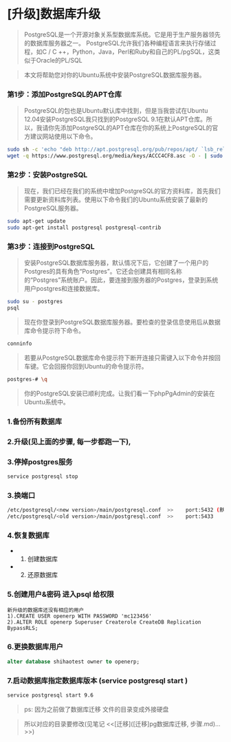 # [升级]数据库升级

> PostgreSQL是一个开源对象关系型数据库系统。它是用于生产服务器领先的数据库服务器之一。 PostgreSQL允许我们各种编程语言来执行存储过程，如C / C ++，Python，Java，Perl和Ruby和自己的PL/pgSQL，这类似于Oracle的PL/SQL

> 本文将帮助您对你的Ubuntu系统中安装PostgreSQL数据库服务器。

### 第1步：添加PostgreSQL的APT仓库

>PostgreSQL的包也是Ubuntu默认库中找到，但是当我尝试在Ubuntu 12.04安装PostgreSQL我只找到的PostgreSQL 9.1在默认APT仓库。所以，我请你先添加PostgreSQL的APT仓库在你的系统上PostgreSQL的官方建议网站使用以下命令。

```sh
sudo sh -c 'echo "deb http://apt.postgresql.org/pub/repos/apt/ `lsb_release -cs`-pgdg main" >> /etc/apt/sources.list.d/pgdg.list'
wget -q https://www.postgresql.org/media/keys/ACCC4CF8.asc -O - | sudo apt-key add -
```

### 第2步：安装PostgreSQL

> 现在，我们已经在我们的系统中增加PostgreSQL的官方资料库，首先我们需要更新资料库列表。使用以下命令我们的Ubuntu系统安装了最新的PostgreSQL服务器。

```sh
sudo apt-get update
sudo apt-get install postgresql postgresql-contrib
```

### 第3步：连接到PostgreSQL

> 安装PostgreSQL数据库服务器，默认情况下后，它创建了一个用户的Postgres的具有角色“Postgres”。它还会创建具有相同名称的“Postgres”系统账户。因此，要连接到服务器的Postgres，登录到系统用户postgres和连接数据库。

```sh
sudo su - postgres
psql
```

> 现在你登录到PostgreSQL数据库服务器。要检查的登录信息使用后从数据库命令提示符下命令。

```sh
conninfo
```

> 若要从PostgreSQL数据库命令提示符下断开连接只需键入以下命令并按回车键。它会回报你回到Ubuntu的命令提示符。

```sh
postgres-# \q
```

> 你的PostgreSQL安装已顺利完成。让我们看一下phpPgAdmin的安装在Ubuntu系统中。


### 1.备份所有数据库
### 2.升级(见上面的步骤, 每一步都跑一下), 
### 3.停掉postgres服务

```sh 
service postgresql stop
```

### 3.换端口

```sh
/etc/postgresql/<new version>/main/postgresql.conf  >>    port:5432 (默认)
/etc/postgresql/<old version>/main/postgresql.conf  >>    port:5433
```

### 4.恢复数据库

- 1. 创建数据库
- 2. 还原数据库

### 5.创建用户&密码  进入psql  给权限

```
新升级的数据库还没有相应的用户
1).CREATE USER openerp WITH PASSWORD 'mc123456'
2).ALTER ROLE openerp Superuser Createrole CreateDB Replication BypassRLS;
```

### 6.更换数据库用户

```sql
alter database shihaotest owner to openerp;
```

### 7.启动数据库指定数据库版本 (service postgresql start <new version> )

```sh
service postgresql start 9.6
```

> ps: 因为之前做了数据库迁移 文件的目录变成外接硬盘

> 所以对应的目录要修改(见笔记 <<[迁移]([迁移]pg数据库迁移, 步骤.md)…>>)

